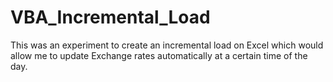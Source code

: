 # VBA_Incremental_Load
This was an experiment to create an incremental load on Excel which would allow me to update Exchange rates automatically at a certain time of the day.
